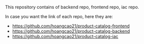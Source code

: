 This repository contains of backend repo, frontend repo, iac repo.

In case you want the link of each repo, here they are:
- https://github.com/hoangcao21/product-catalog-frontend
- https://github.com/hoangcao21/product-catalog-backend
- https://github.com/hoangcao21/product-catalog-iac
